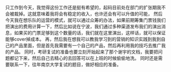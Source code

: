 只工作到今天，我觉得这份工作还是挺有希望的，起码目前处在部门的扩张期我不会被裁掉。这就意味着我将会有稳定的收入，也许还会有可以升值的可能，
然后今天我在想乐队的运营的模式，就可以通过众筹的办法，如果前期筹集门票钱我们把演出的费用计算一下，然后比如说在宁波，我们通过多种渠道发布我们的演出消息，如果买的门票足够到这个数量的话，我们就在这里演出，这样话，就可以保证能够cover掉成本。
再，然后我在想我可以教我学习到的营销的知识实践到我到自己的产品里面，但是首先我需要有一个自己的产品，然后再利用我的技巧去推广我的产品。
同时，考研复试的准备也要立刻开始起来了那个谢宇的文档，我要把问题都记下来，然后自己去精心的去回答可以在上班的时候偷偷地洗。
同时还是需要联系一下，往年南京大学复试的题目，做好相应的准备。